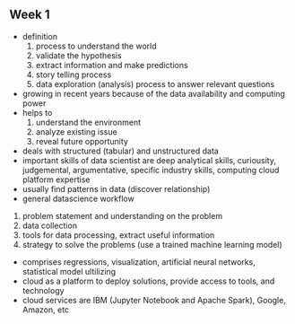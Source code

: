## Week 1
- definition
  1. process to understand the world
  2. validate the hypothesis
  3. extract information and make predictions
  4. story telling process
  5. data exploration (analysis) process to answer relevant questions
- growing in recent years because of the data availability and computing power
- helps to
  1. understand the environment
  2. analyze existing issue
  2. reveal future opportunity
- deals with structured (tabular) and unstructured data
- important skills of data scientist are deep analytical skills, curiousity, judgemental, argumentative, specific industry skills, computing cloud platform expertise
 - usually find patterns in data (discover relationship)
 - general datascience workflow
  1. problem statement and understanding on the problem
  2. data collection
  3. tools for data processing, extract useful information
  4. strategy to solve the problems (use a trained machine learning model)
- comprises regressions, visualization, artificial neural networks, statistical model ultilizing
- cloud as a platform to deploy solutions, provide access to tools, and technology
- cloud services are IBM (Jupyter Notebook and Apache Spark), Google, Amazon, etc

